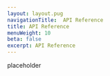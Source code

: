 ```yaml
---
layout: layout.pug
navigationTitle:  API Reference
title: API Reference
menuWeight: 10
beta: false
excerpt: API Reference
---
```


placeholder